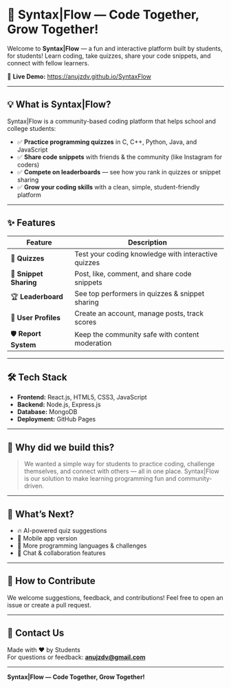 # 🎯 Syntax|Flow — Code Together, Grow Together!

Welcome to **Syntax|Flow** — a fun and interactive platform built by students, for students!
Learn coding, take quizzes, share your code snippets, and connect with fellow learners.

🚀 **Live Demo:** https://anujzdv.github.io/SyntaxFlow

---

## 💡 What is Syntax|Flow?

Syntax|Flow is a community-based coding platform that helps school and college students:
- ✅ **Practice programming quizzes** in C, C++, Python, Java, and JavaScript
- ✅ **Share code snippets** with friends & the community (like Instagram for coders)
- ✅ **Compete on leaderboards** — see how you rank in quizzes or snippet sharing
- ✅ **Grow your coding skills** with a clean, simple, student-friendly platform

---

## ✨ Features

| Feature | Description |
|--------|-------------|
| 📝 **Quizzes** | Test your coding knowledge with interactive quizzes |
| 💬 **Snippet Sharing** | Post, like, comment, and share code snippets |
| 🏆 **Leaderboard** | See top performers in quizzes & snippet sharing |
| 👤 **User Profiles** | Create an account, manage posts, track scores |
| 🛡️ **Report System** | Keep the community safe with content moderation |

---

## 🛠️ Tech Stack

- **Frontend:** React.js, HTML5, CSS3, JavaScript
- **Backend:** Node.js, Express.js
- **Database:** MongoDB
- **Deployment:** GitHub Pages

---

## 🎯 Why did we build this?

> We wanted a simple way for students to practice coding, challenge themselves, and connect with others — all in one place. Syntax|Flow is our solution to make learning programming fun and community-driven.

---

## 🎉 What’s Next?

- 🔥 AI-powered quiz suggestions
- 📱 Mobile app version
- 🌟 More programming languages & challenges
- 💬 Chat & collaboration features

---

## 💬 How to Contribute

We welcome suggestions, feedback, and contributions!
Feel free to open an issue or create a pull request.

---

## 📧 Contact Us

Made with ❤️ by Students  
For questions or feedback: **anujzdv@gmail.com**

---

**Syntax|Flow — Code Together, Grow Together!**
